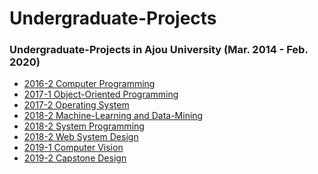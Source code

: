 Undergraduate-Projects
=============  
### Undergraduate-Projects in Ajou University (Mar. 2014 - Feb. 2020)
  - [2016-2 Computer Programming](https://github.com/wooilahn/Undergraduate-Projects/tree/master/2016-2_ComputerProgramming)   
  - [2017-1 Object-Oriented Programming](https://github.com/wooilahn/Undergraduate-Projects/tree/master/2017-1_ObjectOrientedProgramming)
  - [2017-2 Operating System](https://github.com/wooilahn/Undergraduate-Projects/tree/master/2017-2_OperatingSystem)
  - [2018-2 Machine-Learning and Data-Mining](https://github.com/wooilahn/Undergraduate-Projects/tree/master/2018-2_MLandDatamining)
  - [2018-2 System Programming](https://github.com/wooilahn/Undergraduate-Projects/tree/master/2018-2_SystemProgramming)
  - [2018-2 Web System Design](https://github.com/wooilahn/Undergraduate-Projects/tree/master/2018-2_WebSystemDesign)
  - [2019-1 Computer Vision](https://github.com/wooilahn/Undergraduate-Projects/tree/master/2019-1_ComputerVision)
  - [2019-2 Capstone Design](https://github.com/wooilahn/Undergraduate-Projects/tree/master/2019-2_CapstoneDesign)
